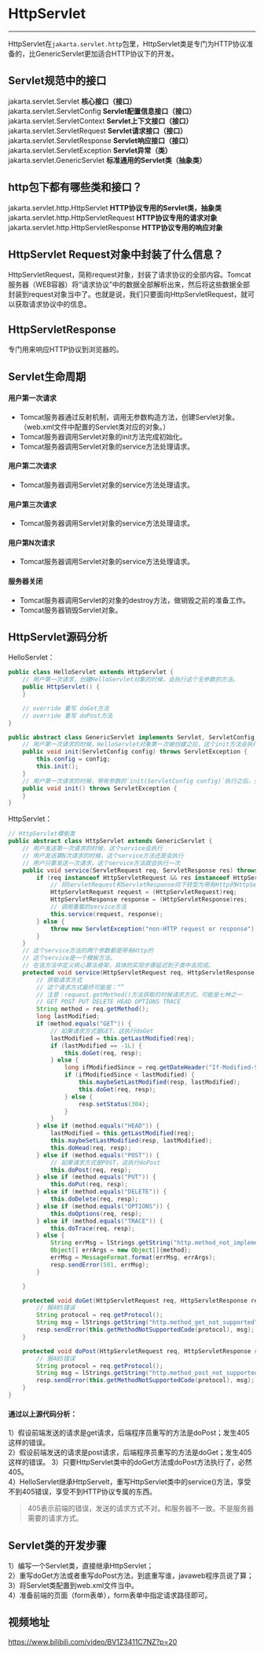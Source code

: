 # HttpServlet
---
HttpServlet在`jakarta.servlet.http`包里，HttpServlet类是专门为HTTP协议准备的，比GenericServlet更加适合HTTP协议下的开发。

## Servlet规范中的接口
jakarta.servlet.Servlet **核心接口（接口）**  
jakarta.servlet.ServletConfig **Servlet配置信息接口（接口）**  
jakarta.servlet.ServletContext **Servlet上下文接口（接口）**  
jakarta.servlet.ServletRequest **Servlet请求接口（接口）**	
jakarta.servlet.ServletResponse **Servlet响应接口（接口）**	
jakarta.servlet.ServletException **Servlet异常（类）**	
jakarta.servlet.GenericServlet **标准通用的Servlet类（抽象类）**

## http包下都有哪些类和接口？  	
jakarta.servlet.http.HttpServlet **HTTP协议专用的Servlet类，抽象类**  	
jakarta.servlet.http.HttpServletRequest **HTTP协议专用的请求对象**  
jakarta.servlet.http.HttpServletResponse **HTTP协议专用的响应对象**  

## HttpServlet Request对象中封装了什么信息？
HttpServletRequest，简称request对象，封装了请求协议的全部内容。Tomcat服务器（WEB容器）将“请求协议”中的数据全部解析出来，然后将这些数据全部封装到request对象当中了。也就是说，我们只要面向HttpServletRequest，就可以获取请求协议中的信息。

## HttpServletResponse 

专门用来响应HTTP协议到浏览器的。

## Servlet生命周期

#### 用户第一次请求
- Tomcat服务器通过反射机制，调用无参数构造方法，创建Servlet对象。（web.xml文件中配置的Servlet类对应的对象。）
- Tomcat服务器调用Servlet对象的init方法完成初始化。
- Tomcat服务器调用Servlet对象的service方法处理请求。

#### 用户第二次请求
- Tomcat服务器调用Servlet对象的service方法处理请求。

#### 用户第三次请求
- Tomcat服务器调用Servlet对象的service方法处理请求。

#### 用户第N次请求
- Tomcat服务器调用Servlet对象的service方法处理请求。

#### 服务器关闭
- Tomcat服务器调用Servlet的对象的destroy方法，做销毁之前的准备工作。
- Tomcat服务器销毁Servlet对象。

## HttpServlet源码分析
HelloServlet：
```java
public class HelloServlet extends HttpServlet {
	// 用户第一次请求，创建HelloServlet对象的时候，会执行这个无参数的方法。
    public HttpServlet() {
    }

    // override 重写 doGet方法
    // override 重写 doPost方法
}

public abstract class GenericServlet implements Servlet, ServletConfig, Serializable {
	// 用户第一次请求的时候，HelloServlet对象第一次被创建之后，这个init方法会执行
	public void init(ServletConfig config) throws ServletException {
        this.config = config;
        this.init();
    }
    // 用户第一次请求的时候，带有参数的`init(ServletConfig config)`执行之后，会执行这个没有参数的init()
	public void init() throws ServletException {
	}
}
```
HttpServlet：
```java
// HttpServlet模板类
public abstract class HttpServlet extends GenericServlet {
	// 用户发送第一次请求的时候，这个service会执行
	// 用户发送第N次请求的时候，这个service方法还是会执行
	// 用户只要发送一次请求，这个service方法就会执行一次
	public void service(ServletRequest req, ServletResponse res) throws ServletException, IOException {
        if (req instanceof HttpServletRequest && res instanceof HttpServletResponse) {
        	// 将ServletRequest和ServletResponse向下转型为带有Http的HttpServlet和HttpServletResponse
            HttpServletRequest request = (HttpServletRequest)req;
            HttpServletResponse response = (HttpServletResponse)res;
            // 调用重载的service方法
            this.service(request, response);
        } else {
            throw new ServletException("non-HTTP request or response");
        }
    }
    // 这个service方法的两个参数都是带有Http的
    // 这个service是一个模板方法。
    // 在该方法中定义核心算法骨架，具体的实现步骤延迟到子类中去完成。
	protected void service(HttpServletRequest req, HttpServletResponse resp) throws ServletException, IOException {
		// 获取请求方式
		// 这个请求方式最终可能是：“”
		// 注意：request.getMethod()方法获取的时候请求方式，可能是七种之一
		// GET POST PUT DELETE HEAD OPTIONS TRACE
        String method = req.getMethod();
        long lastModified;
        if (method.equals("GET")) {
        	// 如果请求方式是GET，这执行doGet
            lastModified = this.getLastModified(req);
            if (lastModified == -1L) {
                this.doGet(req, resp);
            } else {
                long ifModifiedSince = req.getDateHeader("If-Modified-Since");
                if (ifModifiedSince < lastModified) {
                    this.maybeSetLastModified(resp, lastModified);
                    this.doGet(req, resp);
                } else {
                    resp.setStatus(304);
                }
            }
        } else if (method.equals("HEAD")) {
            lastModified = this.getLastModified(req);
            this.maybeSetLastModified(resp, lastModified);
            this.doHead(req, resp);
        } else if (method.equals("POST")) {
        	// 如果请求方式是POST，这执行doPost
            this.doPost(req, resp);
        } else if (method.equals("PUT")) {
            this.doPut(req, resp);
        } else if (method.equals("DELETE")) {
            this.doDelete(req, resp);
        } else if (method.equals("OPTIONS")) {
            this.doOptions(req, resp);
        } else if (method.equals("TRACE")) {
            this.doTrace(req, resp);
        } else {
            String errMsg = lStrings.getString("http.method_not_implemented");
            Object[] errArgs = new Object[]{method};
            errMsg = MessageFormat.format(errMsg, errArgs);
            resp.sendError(501, errMsg);
        }

    }

    protected void doGet(HttpServletRequest req, HttpServletResponse resp) throws ServletException, IOException {
    	// 报405错误
        String protocol = req.getProtocol();
        String msg = lStrings.getString("http.method_get_not_supported");
        resp.sendError(this.getMethodNotSupportedCode(protocol), msg);
    }

    protected void doPost(HttpServletRequest req, HttpServletResponse resp) throws ServletException, IOException {
    	// 报405错误
        String protocol = req.getProtocol();
        String msg = lStrings.getString("http.method_post_not_supported");
        resp.sendError(this.getMethodNotSupportedCode(protocol), msg);
    }
}
```

#### 通过以上源代码分析：

1）假设前端发送的请求是get请求，后端程序员重写的方法是doPost；发生405这样的错误。  
2）假设前端发送的请求是post请求，后端程序员重写的方法是doGet；发生405这样的错误。	
3）只要HttpServlet类中的doGet方法或doPost方法执行了，必然405。	
4）HelloServlet继承HttpServelt，重写HttpServlet类中的service()方法，享受不到405错误，享受不到HTTP协议专属的东西。

>405表示前端的错误，发送的请求方式不对。和服务器不一致。不是服务器需要的请求方式。

## Servlet类的开发步骤

1）编写一个Servlet类，直接继承HttpServlet；  
2）重写doGet方法或者重写doPost方法，到底重写谁，javaweb程序员说了算；  
3）将Servlet类配置到web.xml文件当中。  
4）准备前端的页面（form表单），form表单中指定请求路径即可。

## 视频地址

https://www.bilibili.com/video/BV1Z3411C7NZ?p=20
